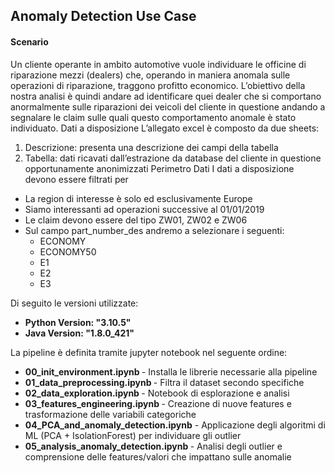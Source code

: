 ## Anomaly Detection Use Case

#### Scenario
Un cliente operante in ambito automotive vuole individuare le officine di riparazione mezzi (dealers) che, operando in maniera anomala sulle operazioni di riparazione, traggono profitto economico.
L’obiettivo della nostra analisi è quindi andare ad identificare quei dealer che si comportano anormalmente sulle riparazioni dei veicoli del cliente in questione andando a segnalare le claim sulle quali questo comportamento anomale è stato individuato.
Dati a disposizione
L’allegato excel è composto da due sheets:
1.	Descrizione: presenta una descrizione dei campi della tabella
2.	Tabella: dati ricavati dall’estrazione da database del cliente in questione opportunamente anonimizzati
Perimetro Dati
I dati a disposizione devono essere filtrati per
*	La region di interesse è solo ed esclusivamente Europe
*	Siamo interessanti ad operazioni successive al 01/01/2019
*	Le claim devono essere del tipo ZW01, ZW02 e ZW06
*	Sul campo part_number_des andremo a selezionare i seguenti:
	- ECONOMY
 	- ECONOMY50
  	- E1
  	- E2
  	- E3 


Di seguito le versioni utilizzate:
- <b/>Python Version: "3.10.5" </b>
- <b/>Java Version: "1.8.0_421" </b>

La pipeline è definita tramite jupyter notebook nel seguente ordine:
*  <b/>00_init_environment.ipynb </b>- Installa le librerie necessarie alla pipeline
*  <b/>01_data_preprocessing.ipynb </b>- Filtra il dataset secondo specifiche
*  <b/>02_data_exploration.ipynb </b>- Notebook di esplorazione e analisi
*  <b/>03_features_engineering.ipynb </b>- Creazione di nuove features e trasformazione delle variabili categoriche
*  <b/>04_PCA_and_anomaly_detection.ipynb</b> - Applicazione degli algoritmi di ML (PCA + IsolationForest) per individuare gli outlier
*  <b/>05_analysis_anomaly_detection.ipynb </b>- Analisi degli outlier e comprensione delle features/valori che impattano sulle anomalie
